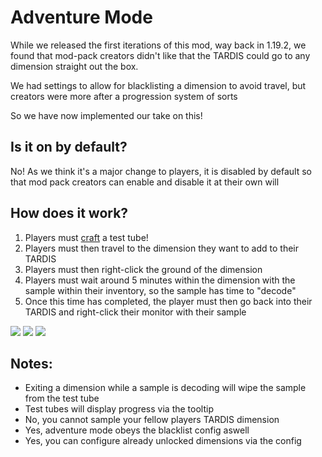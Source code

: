 # Adventure Mode

While we released the first iterations of this mod, way back in 1.19.2,
we found that mod-pack creators didn't like that the TARDIS could go to any dimension straight out the box.

We had settings to allow for blacklisting a dimension to avoid travel, but creators were more after a progression system of sorts

So we have now implemented our take on this!

## Is it on by default?
No! As we think it's a major change to players, it is disabled by default so that mod pack creators can enable and disable it at their own will

## How does it work? 
1. Players must [craft](Crafting-Table-Recipes.md#test-tube-only-required-in-adventure-mode-upcoming) a test tube!
2. Players must then travel to the dimension they want to add to their TARDIS
3. Players must then right-click the ground of the dimension
4. Players must wait around 5 minutes within the dimension with the sample within their inventory, so the sample has time to "decode"
5. Once this time has completed, the player must then go back into their TARDIS and right-click their monitor with their sample 

![](test_tube_no_sample.png)
![](test_tube_decoding_sample.png)
![](test_tube_final_sample.png)

## Notes:
- Exiting a dimension while a sample is decoding will wipe the sample from the test tube
- Test tubes will display progress via the tooltip 
- No, you cannot sample your fellow players TARDIS dimension
- Yes, adventure mode obeys the blacklist config aswell
- Yes, you can configure already unlocked dimensions via the config
